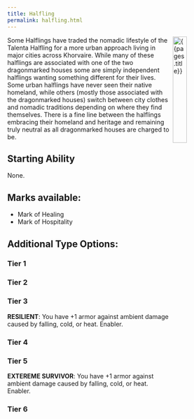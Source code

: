 ```yaml
---
title: Halfling
permalink: halfling.html
---
```


<img src='images/races/{{page.title}}.jpg' alt='{{pages.title}}' style="float:right; width:25%;">

Some Halflings have traded the nomadic lifestyle of the Talenta Halfling for a more urban approach living in major cities across Khorvaire. While many of these halflings are associated with one of the two dragonmarked houses some are simply independent halflings wanting something different for their lives. Some urban halflings have never seen their native homeland, while others (mostly those associated with the dragonmarked houses) switch between city clothes and nomadic traditions depending on where they find themselves. There is a fine line between the halflings embracing their homeland and heritage and remaining truly neutral as all dragonmarked houses are charged to be.

## Starting Ability
None.

## Marks available:
- Mark of Healing
- Mark of Hospitality

## Additional Type Options:

### Tier 1

### Tier 2 

### Tier 3
**RESILIENT**: You have +1 armor against ambient damage caused by falling, cold, or heat. Enabler.

### Tier 4

### Tier 5
**EXTEREME SURVIVOR**: You have +1 armor against ambient damage caused by falling, cold, or heat. Enabler.

### Tier 6
